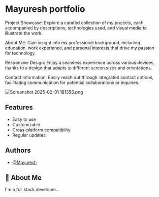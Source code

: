 # Mayuresh portfolio

Project Showcase: Explore a curated collection of my projects, each accompanied by descriptions, technologies used, and visual media to illustrate the work.

About Me: Gain insight into my professional background, including education, work experience, and personal interests that drive my passion for technology.

Responsive Design: Enjoy a seamless experience across various devices, thanks to a design that adapts to different screen sizes and orientations.

Contact Information: Easily reach out through integrated contact options, facilitating communication for potential collaborations or inquiries.

![Screenshot 2025-02-01 181353.png](blob:https://readme.works/001723d1-24ad-4a5a-bd73-8146b5ef72e9)

## Features

- Easy to use
- Customizable
- Cross-platform compatibility
- Regular updates

## Authors

- [@Mayuresh](https://www.github.com/mayuresh1007)

## 🚀 About Me
I'm a full stack developer...


